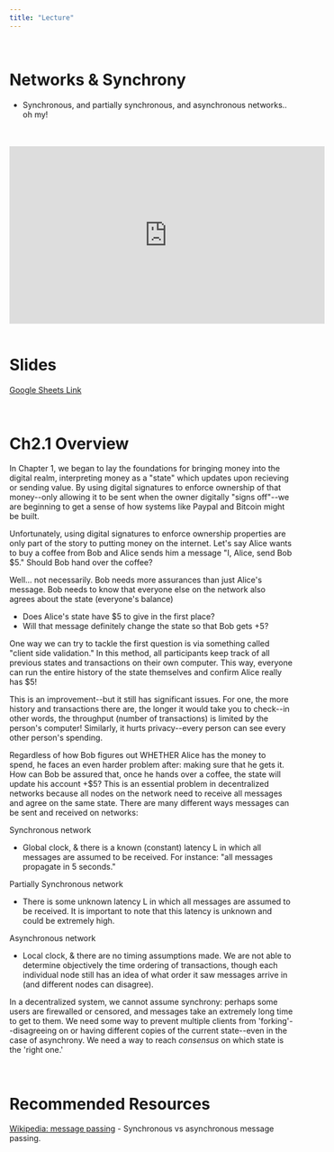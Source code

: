 ```yaml
---
title: "Lecture"
---
```


<br />

# Networks & Synchrony
- Synchronous, and partially synchronous, and asynchronous networks.. oh my!

<br />
<br />
<iframe
	width="560"
	height="315"
	src="https://www.youtube-nocookie.com/embed/DcCe_dnMNJI"
	frameborder="0"
	allow="accelerometer; autoplay; encrypted-media; gyroscope; picture-in-picture"
	allowfullscreen>
</iframe>
<br />
<br />

# Slides

[Google Sheets Link](https://docs.google.com/presentation/d/1pj4Vs7CDJbYaBOTRQgTBVQzLlMmjpizz0Uyn7LqQGJE/edit#slide=id.g4023786b63_0_0)

<br />

# Ch2.1 Overview

In Chapter 1, we began to lay the foundations for bringing money into the digital realm, interpreting money as a "state" which updates upon recieving or sending value. By using digital signatures to enforce ownership of that money--only allowing it to be sent when the owner digitally "signs off"--we are beginning to get a sense of how systems like Paypal and Bitcoin might be built.

Unfortunately, using digital signatures to enforce ownership properties are only part of the story to putting money on the internet. Let's say Alice wants to buy a coffee from Bob and Alice sends him a message "I, Alice, send Bob $5." Should Bob hand over the coffee?

Well... not necessarily. Bob needs more assurances than just Alice's message. Bob needs to know that everyone else on the network also agrees about the state (everyone's balance)
- Does Alice's state have $5 to give in the first place?
- Will that message definitely change the state so that Bob gets +5?

One way we can try to tackle the first question is via something called "client side validation." In this method, all participants keep track of all previous states and transactions on their own computer. This way, everyone can run the entire history of the state themselves and confirm Alice really has $5!

This is an improvement--but it still has significant issues. For one, the more history and transactions there are, the longer it would take you to check--in other words, the throughput (number of transactions) is limited by the person's computer!  Similarly, it hurts privacy--every person can see every other person's spending.

Regardless of how Bob figures out WHETHER Alice has the money to spend, he faces an even harder problem after: making sure that he gets it. How can Bob be assured that, once he hands over a coffee, the state will update his account +$5? This is an essential problem in decentralized networks because all nodes on the network need to receive all messages and agree on the same state. There are many different ways messages can be sent and received on networks:

Synchronous network
- Global clock, & there is a known (constant) latency L in which all messages are assumed to be received. For instance: "all messages propagate in 5 seconds."

Partially Synchronous network
- There is some unknown latency L in which all messages are assumed to be received. It is important to note that this latency is unknown and could be extremely high.

Asynchronous network
- Local clock, & there are no timing assumptions made. We are not able to determine objectively the time ordering of transactions, though each individual node still has an idea of what order it saw messages arrive in (and different nodes can disagree).

In a decentralized system, we cannot assume synchrony: perhaps some users are firewalled or censored, and messages take an extremely long time to get to them. We need some way to prevent multiple clients from 'forking'--disagreeing on or having different copies of the current state--even in the case of asynchrony. We need a way to reach *consensus* on which state is the 'right one.'

<br />

# Recommended Resources

[Wikipedia: message passing](https://en.wikipedia.org/wiki/Message_passing#Synchronous_versus_asynchronous_message_passing) - Synchronous vs asynchronous message passing.

<br />
